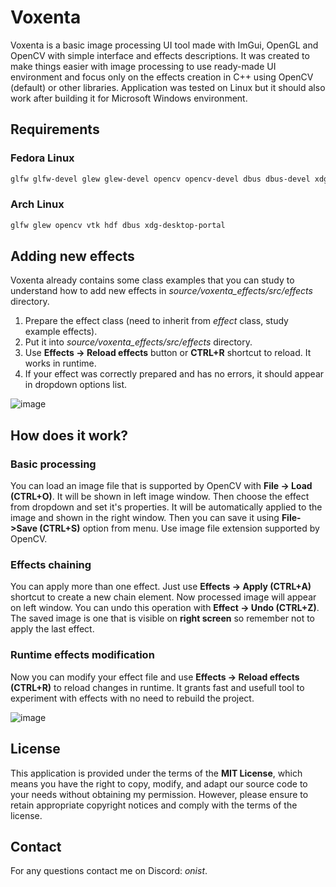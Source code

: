 # Voxenta

Voxenta is a basic image processing UI tool made with ImGui, OpenGL and OpenCV with simple interface and effects descriptions. It was created to make things easier with image processing to use ready-made UI environment and focus only on the effects creation in C++ using OpenCV (default) or other libraries.
Application was tested on Linux but it should also work after building it for Microsoft Windows environment. 

## Requirements

### Fedora Linux

```bash
glfw glfw-devel glew glew-devel opencv opencv-devel dbus dbus-devel xdg-desktop-portal
```

### Arch Linux

```bash
glfw glew opencv vtk hdf dbus xdg-desktop-portal 
```

## Adding new effects
Voxenta already contains some class examples that you can study to understand how to add new effects in *source/voxenta_effects/src/effects* directory.

1. Prepare the effect class (need to inherit from *effect* class, study example effects).
2. Put it into *source/voxenta_effects/src/effects* directory.
3. Use **Effects -> Reload effects** button or **CTRL+R** shortcut to reload. It works in runtime.
4. If your effect was correctly prepared and has no errors, it should appear in dropdown options list.

![image](https://github.com/OnistDerFalke/Voxenta/assets/75864407/33c99892-860f-42ad-8311-7f40bbebdbbc)


## How does it work?

### Basic processing
You can load an image file that is supported by OpenCV with **File -> Load (CTRL+O)**. It will be shown in left image window. Then choose the effect from dropdown and set it's properties. It will be automatically applied to the image and shown in the right window. Then you can save it using **File->Save (CTRL+S)** option from menu. Use image file extension supported by OpenCV.

### Effects chaining
You can apply more than one effect. Just use **Effects -> Apply (CTRL+A)** shortcut to create a new chain element. Now processed image will appear on left window. You can undo this operation with **Effect -> Undo (CTRL+Z)**. The saved image is one that is visible on **right screen** so remember not to apply the last effect.

### Runtime effects modification
Now you can modify your effect file and use **Effects -> Reload effects (CTRL+R)** to reload changes in runtime. It grants fast and usefull tool to experiment with effects with no need to rebuild the project.


![image](https://github.com/OnistDerFalke/Voxenta/assets/75864407/291ce29c-0b6b-4e7e-ace1-4752c7ba1d7b)

## License
This application is provided under the terms of the **MIT License**, which means you have the right to copy, modify, and adapt our source code to your needs without obtaining my permission. 
However, please ensure to retain appropriate copyright notices and comply with the terms of the license.

## Contact
For any questions contact me on Discord: *onist*.

